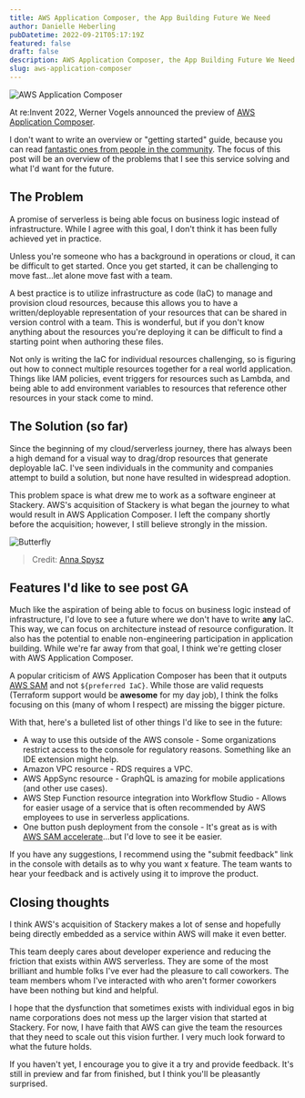 ```yaml
---
title: AWS Application Composer, the App Building Future We Need
author: Danielle Heberling
pubDatetime: 2022-09-21T05:17:19Z
featured: false
draft: false
description: AWS Application Composer, the App Building Future We Need
slug: aws-application-composer
---
```


![AWS Application Composer](/assets/app-composer.png)

At re:Invent 2022, Werner Vogels announced the preview of <a href="https://aws.amazon.com/application-composer/" target="_blank" rel="noopener noreferrer">AWS Application Composer</a>.

I don't want to write an overview or "getting started" guide, because you can read <a href="https://dev.to/aws-builders/overview-of-aws-application-composer-3j34" target="\_blank" rel="noopener noreferrer">fantastic ones from people in the community</a>. The focus of this post will be an overview of the problems that I see this service solving and what I'd want for the future.

## The Problem

A promise of serverless is being able focus on business logic instead of infrastructure. While I agree with this goal, I don't think it has been fully achieved yet in practice.

Unless you're someone who has a background in operations or cloud, it can be difficult to get started. Once you get started, it can be challenging to move fast...let alone move fast with a team.

A best practice is to utilize infrastructure as code (IaC) to manage and provision cloud resources, because this allows you to have a written/deployable representation of your resources that can be shared in version control with a team. This is wonderful, but if you don't know anything about the resources you're deploying it can be difficult to find a starting point when authoring these files.

Not only is writing the IaC for individual resources challenging, so is figuring out how to connect multiple resources together for a real world application. Things like IAM policies, event triggers for resources such as Lambda, and being able to add environment variables to resources that reference other resources in your stack come to mind.

## The Solution (so far)

Since the beginning of my cloud/serverless journey, there has always been a high demand for a visual way to drag/drop resources that generate deployable IaC. I've seen individuals in the community and companies attempt to build a solution, but none have resulted in widespread adoption.

This problem space is what drew me to work as a software engineer at Stackery. AWS's acquisition of Stackery is what began the journey to what would result in AWS Application Composer. I left the company shortly before the acquisition; however, I still believe strongly in the mission.

![Butterfly](/assets/butterfly.jpg)

> Credit: <a href="https://twitter.com/annaspies" target="_blank" rel="noopener noreferrer">Anna Spysz</a>

## Features I'd like to see post GA

Much like the aspiration of being able to focus on business logic instead of infrastructure, I'd love to see a future where we don't have to write **any** IaC. This way, we can focus on architecture instead of resource configuration. It also has the potential to enable non-engineering participation in application building. While we're far away from that goal, I think we're getting closer with AWS Application Composer.

A popular criticism of AWS Application Composer has been that it outputs <a href="https://aws.amazon.com/serverless/sam/" target="_blank" rel="noopener noreferrer">AWS SAM</a> and not `${preferred IaC}`. While those are valid requests (Terraform support would be **awesome** for my day job), I think the folks focusing on this (many of whom I respect) are missing the bigger picture.

With that, here's a bulleted list of other things I'd like to see in the future:

- A way to use this outside of the AWS console - Some organizations restrict access to the console for regulatory reasons. Something like an IDE extension might help.
- Amazon VPC resource - RDS requires a VPC.
- AWS AppSync resource - GraphQL is amazing for mobile applications (and other use cases).
- AWS Step Function resource integration into Workflow Studio - Allows for easier usage of a service that is often recommended by AWS employees to use in serverless applications.
- One button push deployment from the console - It's great as is with
  <a href="https://docs.aws.amazon.com/serverless-application-model/latest/developerguide/accelerate.html" target="_blank" rel="noopener noreferrer"> AWS SAM accelerate</a>...but I'd love to see it be easier.

If you have any suggestions, I recommend using the "submit feedback" link in the console with details as to why you want x feature. The team wants to hear your feedback and is actively using it to improve the product.

## Closing thoughts

I think AWS's acquisition of Stackery makes a lot of sense and hopefully being directly embedded as a service within AWS will make it even better.

This team deeply cares about developer experience and reducing the friction that exists within AWS serverless. They are some of the most brilliant and humble folks I've ever had the pleasure to call coworkers. The team members whom I've interacted with who aren't former coworkers have been nothing but kind and helpful.

I hope that the dysfunction that sometimes exists with individual egos in big name corporations does not mess up the larger vision that started at Stackery. For now, I have faith that AWS can give the team the resources that they need to scale out this vision further. I very much look forward to what the future holds.

If you haven't yet, I encourage you to give it a try and provide feedback. It's still in preview and far from finished, but I think you'll be pleasantly surprised.
